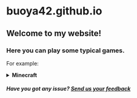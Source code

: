 # buoya42.github.io
## Welcome to my website!
### Here you can play some typical games.
For example:
</br>
<details>
<summary>
  <strong>Minecraft</strong>
</summary>
+ <a href="https://buoya42.github.io/1.3.html">1.3</a>
</br>
+ <a href="https://buoya42.github.io/1.5.2.html">1.5.2</a>
</br>
+ <a href="https://buoya42.github.io/1.8.html">1.8</a>
</br>
+ <a href="https://buoya42.github.io/1.8%20international.html">1.8 International</a>
</details>


##### Have you got any issue? [Send us your feedback](https://github.com/buoya42/buoya42.github.io/issues)
